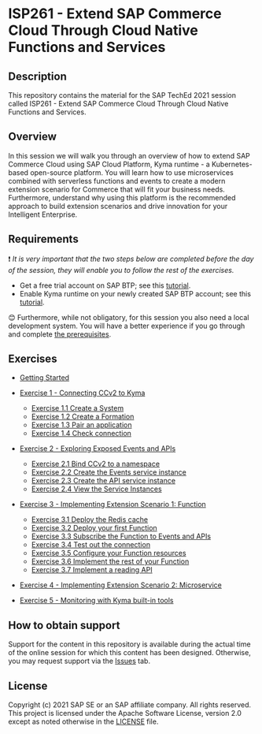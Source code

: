 # ISP261 - Extend SAP Commerce Cloud Through Cloud Native Functions and Services

## Description

This repository contains the material for the SAP TechEd 2021 session called ISP261 - Extend SAP Commerce Cloud Through Cloud Native Functions and Services.

## Overview

In this session we will walk you through an overview of how to extend SAP Commerce Cloud using SAP Cloud Platform, Kyma runtime - a Kubernetes-based open-source platform. You will learn how to use microservices combined with serverless functions and events to create a modern extension scenario for Commerce that will fit your business needs. Furthermore, understand why using this platform is the recommended approach to build extension scenarios and drive innovation for your Intelligent Enterprise.

## Requirements

❗ _It is very important that the two steps below are completed before the day of the session, they will enable you to follow the rest of the exercises._

- Get a free trial account on SAP BTP; see this [tutorial](https://developers.sap.com/tutorials/hcp-create-trial-account.html).
- Enable Kyma runtime on your newly created SAP BTP account; see this [tutorial](https://developers.sap.com/tutorials/cp-kyma-getting-started.html).

😊 Furthermore, while not obligatory, for this session you also need a local development system. You will have a better experience if you go through and complete [the prerequisites](./prerequisites.md).

## Exercises

- [Getting Started](exercises/ex0/)
- [Exercise 1 - Connecting CCv2 to Kyma](exercises/ex1/)

  - [Exercise 1.1 Create a System](exercises/ex1#exercise-11-create-a-system)
  - [Exercise 1.2 Create a Formation](exercises/ex1#exercise-12-create-a-formation)
  - [Exercise 1.3 Pair an application](exercises/ex1#exercise-13-pair-an-application)
  - [Exercise 1.4 Check connection](exercises/ex1#exercise-14-check-connection)

- [Exercise 2 - Exploring Exposed Events and APIs](exercises/ex2/)

  - [Exercise 2.1 Bind CCv2 to a namespace](exercises/ex2#exercise-21-bind-ccv2-to-a-namespace)
  - [Exercise 2.2 Create the Events service instance](exercises/ex2#exercise-22-create-the-events-service-instance)
  - [Exercise 2.3 Create the API service instance](exercises/ex2#exercise-23-create-the-api-service-instance)
  - [Exercise 2.4 View the Service Instances](exercises/ex2#exercise-24-view-the-service-instances)

- [Exercise 3 - Implementing Extension Scenario 1: Function](exercises/ex3/)

  - [Exercise 3.1 Deploy the Redis cache](exercises/ex3#exercise-31-deploy-the-redis-cache)
  - [Exercise 3.2 Deploy your first Function](exercises/ex3#exercise-32-deploy-your-first-function)
  - [Exercise 3.3 Subscribe the Function to Events and APIs](exercises/ex3#exercise-33-subscribe-the-function-to-events-and-apis)
  - [Exercise 3.4 Test out the connection](exercises/ex4#exercise-34-test-out-the-connection)
  - [Exercise 3.5 Configure your Function resources](exercises/ex4#exercise-35-configure-your-function-resources)
  - [Exercise 3.6 Implement the rest of your Function](exercises/ex4#exercise-36-implement-the-rest-of-your-function)
  - [Exercise 3.7 Implement a reading API](exercises/ex4#exercise-37-implement-a-reading-api)

- [Exercise 4 - Implementing Extension Scenario 2: Microservice](exercises/ex4/)
- [Exercise 5 - Monitoring with Kyma built-in tools](exercises/ex5/)

## How to obtain support

Support for the content in this repository is available during the actual time of the online session for which this content has been designed. Otherwise, you may request support via the [Issues](../../issues) tab.

## License

Copyright (c) 2021 SAP SE or an SAP affiliate company. All rights reserved. This project is licensed under the Apache Software License, version 2.0 except as noted otherwise in the [LICENSE](LICENSES/Apache-2.0.txt) file.
